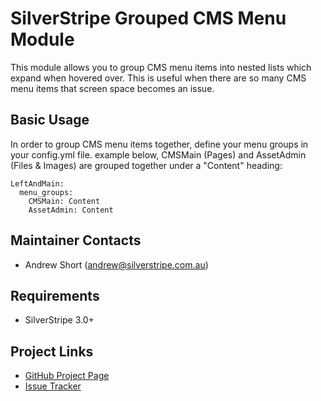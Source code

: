 # SilverStripe Grouped CMS Menu Module

This module allows you to group CMS menu items into nested lists which expand
when hovered over. This is useful when there are so many CMS menu items that
screen space becomes an issue.

## Basic Usage
In order to group CMS menu items together, define your menu groups in your config.yml file. 
example below, CMSMain (Pages) and AssetAdmin (Files &amp; Images) are grouped
together under a "Content" heading:

```
LeftAndMain:
  menu_groups:
    CMSMain: Content
    AssetAdmin: Content
```

## Maintainer Contacts
* Andrew Short (<andrew@silverstripe.com.au>)

## Requirements
* SilverStripe 3.0+

## Project Links
* [GitHub Project Page](https://github.com/ajshort/silverstripe-groupedcmsmenu)
* [Issue Tracker](https://github.com/ajshort/silverstripe-groupedcmsmenu/issues)
